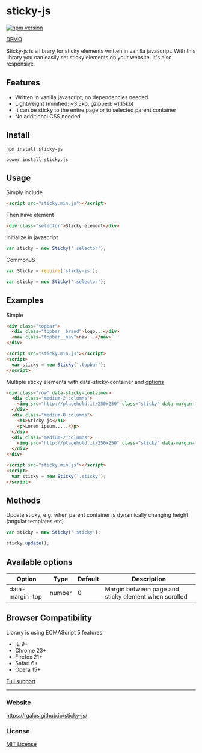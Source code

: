 # sticky-js
[![npm version](https://badge.fury.io/js/sticky-js.svg)](https://badge.fury.io/js/sticky-js)

[DEMO](https://rgalus.github.io/sticky-js/)

Sticky-js is a library for sticky elements written in vanilla javascript. With this library you can easily set sticky elements on your website. It's also responsive.

## Features

- Written in vanilla javascript, no dependencies needed
- Lightweight (minified: ~3.5kb, gzipped: ~1.15kb)
- It can be sticky to the entire page or to selected parent container
- No additional CSS needed

## Install

````
npm install sticky-js
````

````
bower install sticky.js
````

## Usage

Simply include

```html
<script src="sticky.min.js"></script>
```

Then have element

```html
<div class="selector">Sticky element</div>
```

Initialize in javascript

```js
var sticky = new Sticky('.selector');
```

CommonJS
```js
var Sticky = require('sticky-js');

var sticky = new Sticky('.selector');
```

## Examples

Simple

```html
<div class="topbar">
  <div class="topbar__brand">logo...</div>
  <nav class="topbar__nav">nav...</nav>
</div>

<script src="sticky.min.js"></script>
<script>
  var sticky = new Sticky('.topbar');
</script>
```

Multiple sticky elements with data-sticky-container and [options](https://github.com/rgalus/sticky-js#available-options)

```html
<div class="row" data-sticky-container>
  <div class="medium-2 columns">
    <img src="http://placehold.it/250x250" class="sticky" data-margin-top="20">
  </div>
  <div class="medium-8 columns">
    <h1>Sticky-js</h1>
    <p>Lorem ipsum.....</p>
  </div>
  <div class="medium-2 columns">
    <img src="http://placehold.it/250x250" class="sticky" data-margin-top="20">
  </div>
</div>

<script src="sticky.min.js"></script>
<script>
  var sticky = new Sticky('.sticky');
</script>
```

## Methods

Update sticky, e.g. when parent container is dynamically changing height (angular templates etc)

```js
var sticky = new Sticky('.sticky');

sticky.update();
```

## Available options

Option | Type | Default | Description
------ | ---- | ------- | ----
data-margin-top | number | 0 | Margin between page and sticky element when scrolled

## Browser Compatibility

Library is using ECMAScript 5 features.

* IE 9+
* Chrome 23+
* Firefox 21+
* Safari 6+
* Opera 15+

[Full support](http://caniuse.com/#search=ECMAScript%205)

* * *

### Website

https://rgalus.github.io/sticky-js/

### License

[MIT License](https://github.com/rgalus/sticky-js/blob/master/LICENSE)
